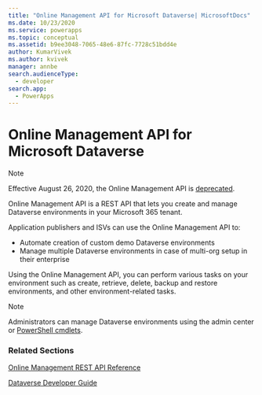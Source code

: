 ```yaml
---
title: "Online Management API for Microsoft Dataverse| MicrosoftDocs"
ms.date: 10/23/2020
ms.service: powerapps
ms.topic: conceptual
ms.assetid: b9ee3048-7065-48e6-87fc-7728c51bdd4e
author: KumarVivek
ms.author: kvivek
manager: annbe
search.audienceType: 
  - developer
search.app: 
  - PowerApps
---
```

# Online Management API for Microsoft Dataverse

> [!NOTE]
> Effective August 26, 2020, the Online Management API is [deprecated](/power-platform/important-changes-coming#online-management-api-powershell-module-and-rest-api-are-deprecated). 

Online Management API is a REST API that lets you create and manage Dataverse environments in your Microsoft 365 tenant. 

Application publishers and ISVs can use the Online Management API to:
-  Automate creation of custom demo Dataverse environments
-  Manage multiple Dataverse environments in case of multi-org setup in their enterprise 

Using the Online Management API, you can perform various tasks on your environment such as create, retrieve, delete, backup and restore environments, and other environment-related tasks.

> [!NOTE]
> Administrators can manage Dataverse environments using the admin center or [PowerShell cmdlets](/powershell/dynamics365/customer-engagement/overview#get-started-using-the-microsoftxrmonlinemanagementapi-module). 
  
### Related Sections  

[Online Management REST API Reference](/rest/api/admin.services.crm.dynamics.com)

[Dataverse Developer Guide](/powerapps/developer/data-platform/overview)
